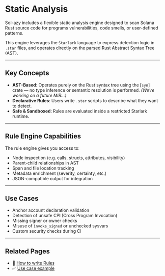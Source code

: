 # Static Analysis

Sol-azy includes a flexible static analysis engine designed to scan Solana Rust source code for programs vulnerabilities, code smells, or user-defined patterns.

This engine leverages the `Starlark` language to express detection logic in `.star` files, and operates directly on the parsed Rust Abstract Syntax Tree (AST).

---

## Key Concepts

- **AST-Based**: Operates purely on the Rust syntax tree using the [`syn`] crate — no type inference or semantic resolution is performed. _(We're working on a future MIR...)_
- **Declarative Rules**: Users write `.star` scripts to describe what they want to detect.
- **Safe & Sandboxed**: Rules are evaluated inside a restricted Starlark runtime.

---

## Rule Engine Capabilities

The rule engine gives you access to:

- Node inspection (e.g. calls, structs, attributes, visibility)
- Parent-child relationships in AST
- Span and file location tracking
- Metadata enrichment (severity, certainty, etc.)
- JSON-compatible output for integration

---

## Use Cases

- Anchor account declaration validation
- Detection of unsafe CPI (Cross Program Invocation)
- Missing signer or owner checks
- Misuse of `invoke_signed` or unchecked sysvars
- Custom security checks during CI

---

## Related Pages

- 📘 [How to write Rules](rules/format.md)
- ✅ [Use case example](rules/example.md) 